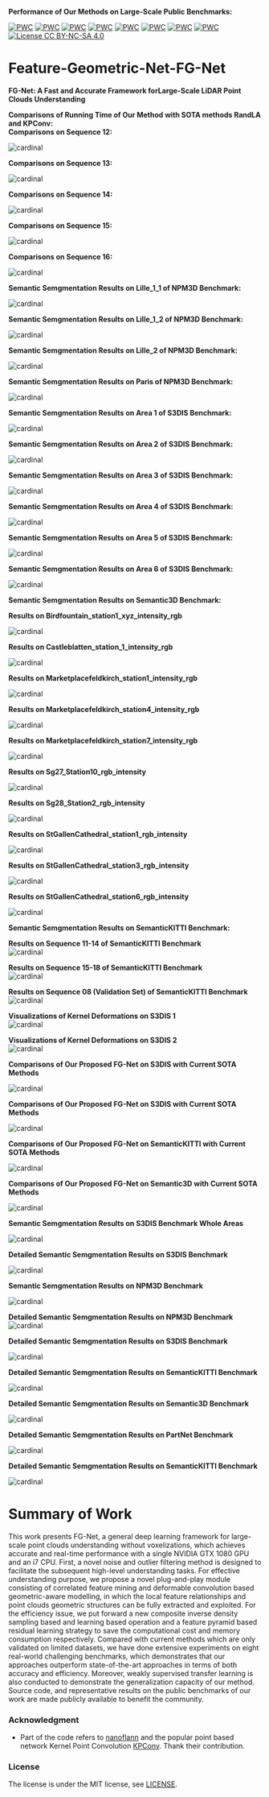 **Performance of Our Methods on Large-Scale Public Benchmarks:**

[![PWC](https://img.shields.io/endpoint.svg?url=https://paperswithcode.com/badge/fg-net-fast-large-scale-lidar-point/lidar-semantic-segmentation-on-paris-lille-3d)](https://paperswithcode.com/sota/lidar-semantic-segmentation-on-paris-lille-3d?p=fg-net-fast-large-scale-lidar-point)
[![PWC](https://img.shields.io/endpoint.svg?url=https://paperswithcode.com/badge/fg-net-fast-large-scale-lidar-point/3d-semantic-segmentation-on-partnet)](https://paperswithcode.com/sota/3d-semantic-segmentation-on-partnet?p=fg-net-fast-large-scale-lidar-point)
[![PWC](https://img.shields.io/endpoint.svg?url=https://paperswithcode.com/badge/fg-net-fast-large-scale-lidar-point/semantic-segmentation-on-semantic3d)](https://paperswithcode.com/sota/semantic-segmentation-on-semantic3d?p=fg-net-fast-large-scale-lidar-point)
[![PWC](https://img.shields.io/endpoint.svg?url=https://paperswithcode.com/badge/fg-net-fast-large-scale-lidar-point/3d-semantic-segmentation-on-semantickitti)](https://paperswithcode.com/sota/3d-semantic-segmentation-on-semantickitti?p=fg-net-fast-large-scale-lidar-point)
[![PWC](https://img.shields.io/endpoint.svg?url=https://paperswithcode.com/badge/fg-net-fast-large-scale-lidar-point/semantic-segmentation-on-scannet)](https://paperswithcode.com/sota/semantic-segmentation-on-scannet?p=fg-net-fast-large-scale-lidar-point)
[![PWC](https://img.shields.io/endpoint.svg?url=https://paperswithcode.com/badge/fg-net-fast-large-scale-lidar-point/3d-part-segmentation-on-shapenet-part)](https://paperswithcode.com/sota/3d-part-segmentation-on-shapenet-part?p=fg-net-fast-large-scale-lidar-point)
[![PWC](https://img.shields.io/endpoint.svg?url=https://paperswithcode.com/badge/fg-net-fast-large-scale-lidar-point/semantic-segmentation-on-s3dis)](https://paperswithcode.com/sota/semantic-segmentation-on-s3dis?p=fg-net-fast-large-scale-lidar-point)
[![PWC](https://img.shields.io/endpoint.svg?url=https://paperswithcode.com/badge/fg-net-fast-large-scale-lidar-point/3d-point-cloud-classification-on-modelnet40)](https://paperswithcode.com/sota/3d-point-cloud-classification-on-modelnet40?p=fg-net-fast-large-scale-lidar-point)
[![License CC BY-NC-SA 4.0](https://img.shields.io/badge/license-CC4.0-blue.svg)](https://creativecommons.org/licenses/by-nc-sa/4.0/legalcode)

# Feature-Geometric-Net-FG-Net

**FG-Net: A Fast and Accurate Framework forLarge-Scale LiDAR Point Clouds Understanding**

**Comparisons of Running Time of Our Method with SOTA methods RandLA and KPConv:**<br />
**Comparisons on Sequence 12:** <br />

![cardinal](./fig/Sequence_12.gif) <br />

**Comparisons on Sequence 13:** <br />

![cardinal](./fig/Sequence_13.gif) <br />

**Comparisons on Sequence 14:** <br />

![cardinal](./fig/Sequence_14.gif) <br />

**Comparisons on Sequence 15:** <br />

![cardinal](./fig/Sequence_15.gif) <br />

**Comparisons on Sequence 16:** <br />

![cardinal](./fig/Sequence_16.gif) <br />

**Semantic Semgmentation Results on Lille_1_1 of NPM3D Benchmark:**<br />

![cardinal](./fig/Lille_1_1.gif) 

**Semantic Semgmentation Results on Lille_1_2 of NPM3D Benchmark:**<br />

![cardinal](./fig/Lille_1_2.gif) 

**Semantic Semgmentation Results on Lille_2 of NPM3D Benchmark:**<br />

![cardinal](./fig/Lille_2.gif) 

**Semantic Semgmentation Results on Paris of NPM3D Benchmark:**<br />

![cardinal](./fig/Paris.gif) 

**Semantic Semgmentation Results on Area 1 of S3DIS Benchmark:**<br />

![cardinal](./fig/Area_1.gif) 

**Semantic Semgmentation Results on Area 2 of S3DIS Benchmark:**<br />

![cardinal](./fig/Area_2.gif)

**Semantic Semgmentation Results on Area 3 of S3DIS Benchmark:**<br />

![cardinal](./fig/Area_3.gif) 

**Semantic Semgmentation Results on Area 4 of S3DIS Benchmark:**<br />

![cardinal](./fig/Area_4.gif) 

**Semantic Semgmentation Results on Area 5 of S3DIS Benchmark:**<br />

![cardinal](./fig/Area_5.gif) 

**Semantic Semgmentation Results on Area 6 of S3DIS Benchmark:**<br />

![cardinal](./fig/Area_6.gif) 



**Semantic Semgmentation Results on Semantic3D Benchmark:**<br />

**Results on Birdfountain_station1_xyz_intensity_rgb**<br />

![cardinal](./fig/Birdfountain_station1_xyz_intensity_rgb.gif) 

**Results on Castleblatten_station_1_intensity_rgb**<br />

![cardinal](./fig/Castleblatten_station_1_intensity_rgb.gif) 

**Results on Marketplacefeldkirch_station1_intensity_rgb**<br />

![cardinal](./fig/Marketplacefeldkirch_station1_intensity_rgb.gif) 

**Results on Marketplacefeldkirch_station4_intensity_rgb**<br />

![cardinal](./fig/Marketplacefeldkirch_station4_intensity_rgb.gif) 

**Results on Marketplacefeldkirch_station7_intensity_rgb**<br />

![cardinal](./fig/Marketplacefeldkirch_station7_intensity_rgb.gif) 

**Results on Sg27_Station10_rgb_intensity**<br />

![cardinal](./fig/Sg27_Station10_rgb_intensity-reduced.gif) 

**Results on Sg28_Station2_rgb_intensity**<br />

![cardinal](./fig/Sg28_Station2_rgb_intensity-reduced.gif)

**Results on StGallenCathedral_station1_rgb_intensity**<br />

![cardinal](./fig/StGallenCathedral_station1_rgb_intensity.gif)

**Results on StGallenCathedral_station3_rgb_intensity**<br />

![cardinal](./fig/StGallenCathedral_station3_rgb_intensity.gif)

**Results on StGallenCathedral_station6_rgb_intensity**<br />

![cardinal](./fig/StGallenCathedral_station6_rgb_intensity.gif)


**Semantic Semgmentation Results on SemanticKITTI Benchmark:**<br />

**Results on Sequence 11-14 of SemanticKITTI Benchmark**<br />
![cardinal](./fig/Semantic-KITTI_11_14.gif)

**Results on Sequence 15-18 of SemanticKITTI Benchmark**<br />
![cardinal](./fig/Semantic-KITTI_15_18.gif)

**Results on Sequence 08 (Validation Set) of SemanticKITTI Benchmark**<br />
![cardinal](./fig/Semantic-KITTI_08.gif)

**Visualizations of Kernel Deformations on S3DIS 1**<br />
![cardinal](./fig/Kernel_deformation_1.gif)

**Visualizations of Kernel Deformations on S3DIS 2**<br />
![cardinal](./fig/Kernel_deformation_2.gif)

<!-- [[**Visualizations of Kernel Deformations on S3DIS 3**<br />
![cardinal](./fig/Kernel_deformation_3.gif)](url)](url) -->
**Comparisons of Our Proposed FG-Net on S3DIS with Current SOTA Methods**<br />

![cardinal](./fig/S3DIS_Compared_Final.png)
    
**Comparisons of Our Proposed FG-Net on S3DIS with Current SOTA Methods**<br />

![cardinal](./fig/S3DIS_Compared_Final_2.png)


**Comparisons of Our Proposed FG-Net on SemanticKITTI with Current SOTA Methods**<br />

![cardinal](./fig/SemanticKITTI_Compare_Results.png)

**Comparisons of Our Proposed FG-Net on Semantic3D with Current SOTA Methods**<br />

![cardinal](./fig/Semantic3D_Compare_2.png)

**Semantic Semgmentation Results on S3DIS Benchmark Whole Areas**<br />

![cardinal](./fig/s3dis_results_whole.png)

**Detailed Semantic Semgmentation Results on S3DIS Benchmark**<br />

![cardinal](./fig/s3dis_results_detailed.png)

**Semantic Semgmentation Results on NPM3D Benchmark**<br />

![cardinal](./fig/NPM3D_results.png)

**Detailed Semantic Semgmentation Results on NPM3D Benchmark**<br />
![cardinal](./fig/NPM3D_results_2.png)

**Detailed Semantic Semgmentation Results on S3DIS Benchmark**<br />

![cardinal](./fig/s3dis_results_detailed.png)

**Detailed Semantic Semgmentation Results on SemanticKITTI Benchmark**<br />

![cardinal](./fig/semantic_kitti_results.png)

**Detailed Semantic Semgmentation Results on Semantic3D Benchmark**<br />

![cardinal](./fig/semantic3d_final_result.png)

**Detailed Semantic Semgmentation Results on PartNet Benchmark**<br />

![cardinal](./fig/PartNet_results.png)

**Detailed Semantic Semgmentation Results on SemanticKITTI Benchmark**<br />

![cardinal](./fig/semantic_kitti_results.png)

# Summary of Work

This work presents FG-Net, a general deep learning framework for large-scale point clouds understanding without voxelizations, which achieves accurate and real-time performance with a single NVIDIA GTX 1080 GPU and an i7 CPU. First, a novel noise and outlier filtering method is designed to facilitate the subsequent high-level understanding tasks. For effective understanding purpose, we propose a novel plug-and-play module consisting of correlated feature mining and deformable convolution based geometric-aware modelling, in which the local feature relationships and point clouds geometric structures can be fully extracted and exploited. For the efficiency issue, we put forward a new composite inverse density sampling based and learning based operation and a feature pyramid based residual learning strategy to save the computational cost and memory consumption respectively. Compared with current methods which are only validated on limited datasets, we have done extensive experiments on eight real-world challenging benchmarks, which demonstrates that our approaches outperform state-of-the-art approaches in terms of both accuracy and efficiency. Moreover, weakly supervised transfer learning is also conducted to demonstrate the generalization capacity of our method. Source code, and representative results on the public benchmarks of our work are made publicly available to benefit the community.

### Acknowledgment
-  Part of the code refers to <a href="https://github.com/jlblancoc/nanoflann">nanoflann</a> and the popular point based network Kernel Point Convolution <a href="https://github.com/HuguesTHOMAS/KPConv">KPConv</a>. Thank their contribution.


### License
The license is under the MIT license, see [LICENSE](./LICENSE).
